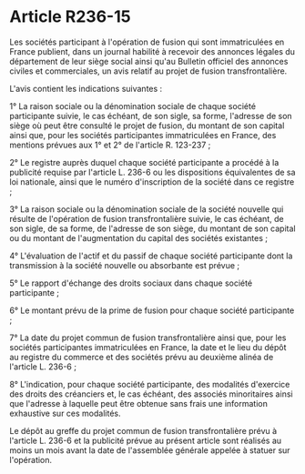 # Article R236-15

Les sociétés participant à l'opération de fusion qui sont immatriculées en France publient, dans un journal habilité à recevoir des annonces légales du département de leur siège social ainsi qu'au Bulletin officiel des annonces civiles et commerciales, un avis relatif au projet de fusion transfrontalière.

L'avis contient les indications suivantes :

1° La raison sociale ou la dénomination sociale de chaque société participante suivie, le cas échéant, de son sigle, sa forme, l'adresse de son siège où peut être consulté le projet de fusion, du montant de son capital ainsi que, pour les sociétés participantes immatriculées en France, des mentions prévues aux 1° et 2° de l'article R. 123-237 ;

2° Le registre auprès duquel chaque société participante a procédé à la publicité requise par l'article L. 236-6 ou les dispositions équivalentes de sa loi nationale, ainsi que le numéro d'inscription de la société dans ce registre ;

3° La raison sociale ou la dénomination sociale de la société nouvelle qui résulte de l'opération de fusion transfrontalière suivie, le cas échéant, de son sigle, de sa forme, de l'adresse de son siège, du montant de son capital ou du montant de l'augmentation du capital des sociétés existantes ;

4° L'évaluation de l'actif et du passif de chaque société participante dont la transmission à la société nouvelle ou absorbante est prévue ;

5° Le rapport d'échange des droits sociaux dans chaque société participante ;

6° Le montant prévu de la prime de fusion pour chaque société participante ;

7° La date du projet commun de fusion transfrontalière ainsi que, pour les sociétés participantes immatriculées en France, la date et le lieu du dépôt au registre du commerce et des sociétés prévu au deuxième alinéa de l'article L. 236-6 ;

8° L'indication, pour chaque société participante, des modalités d'exercice des droits des créanciers et, le cas échéant, des associés minoritaires ainsi que l'adresse à laquelle peut être obtenue sans frais une information exhaustive sur ces modalités.

Le dépôt au greffe du projet commun de fusion transfrontalière prévu à l'article L. 236-6 et la publicité prévue au présent article sont réalisés au moins un mois avant la date de l'assemblée générale appelée à statuer sur l'opération.
